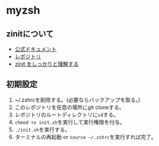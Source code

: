 # myzsh

## zinitについて
- [公式ドキュメント](https://zdharma-continuum.github.io/zinit/wiki/)
- [レポジトリ](https://github.com/zdharma-continuum/zinit)
- [zinit をしっかりと理解する](https://zenn.dev/xeres/articles/2021-05-05-understanding-zinit-syntax)

## 初期設定
1. ~/.zshrcを削除する。(必要ならバックアップを取る。)
2. このレポジトリを任意の場所にgit cloneする。
3. レポジトリのルートディレクトリに`cd`する。
4. `chmod +x init.sh`を実行して実行権限を付与。
5. `./init.sh`を実行する。
6. ターミナルの再起動 or `source ~/.zshrc`を実行すれば完了。
